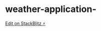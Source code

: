 # weather-application-

[Edit on StackBlitz ⚡️](https://stackblitz.com/edit/angular4-weather-app-n3brur)